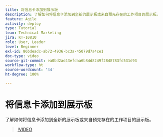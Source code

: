 ```yaml
---
title: 将信息卡添加到展示板
description: 了解如何将信息卡添加到全新的展示板或来自预先存在的工作项目的展示板。
feature: Agile
activity: deploy
type: Tutorial
team: Technical Marketing
jira: KT-10810
role: User, Leader
level: Beginner
exl-id: 86bdeadc-ab72-4936-bc3a-45079d7a4ce1
doc-type: video
source-git-commit: ea0bd2ad43efdaa6b84d8249f2848783fd531d93
workflow-type: ht
source-wordcount: '44'
ht-degree: 100%

---
```


# 将信息卡添加到展示板

了解如何将信息卡添加到全新的展示板或来自预先存在的工作项目的展示板。

>[!VIDEO](https://video.tv.adobe.com/v/346617/?quality=12&learn=on)
